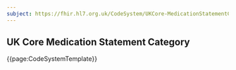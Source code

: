 ```yaml
---
subject: https://fhir.hl7.org.uk/CodeSystem/UKCore-MedicationStatementCategory
---
```

## UK Core Medication Statement Category

{{page:CodeSystemTemplate}}